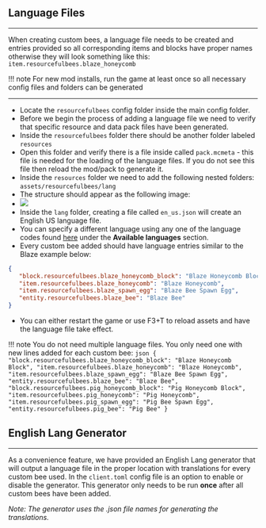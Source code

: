 ## **Language Files**
***

When creating custom bees, a language file needs to be created and entries provided so all corresponding items and blocks  have proper names otherwise they will look something like this:<br>
`item.resourcefulbees.blaze_honeycomb`<br>

!!! note
    For new mod installs, run the game at least once so all necessary config files and folders can be generated
    
***
* Locate the `resourcefulbees` config folder inside the main config folder. 
* Before we begin the process of adding a language file we need to verify that specific resource and data pack files have been generated.
* Inside the `resourcefulbees` folder there should be another  folder labeled `resources`
* Open this folder and verify there is a file inside called `pack.mcmeta` - this file is needed for the loading of the language files. If you do not see this file then reload the mod/pack to generate it.
* Inside the `resources` folder we need to add the following nested folders: `assets/resourcefulbees/lang`
* The structure should appear as the following image: 
* ![](https://i.imgur.com/aJFidH0.png)
* Inside the `lang` folder, creating a file called `en_us.json` will create an English US language file.
* You can specify a different language using any one of the language codes found [here](https://minecraft.gamepedia.com/Language) under the **Available languages** section.
* Every custom bee added should have language entries similar to the Blaze example below:
```json
{
   "block.resourcefulbees.blaze_honeycomb_block": "Blaze Honeycomb Block",
   "item.resourcefulbees.blaze_honeycomb": "Blaze Honeycomb",
   "item.resourcefulbees.blaze_spawn_egg": "Blaze Bee Spawn Egg",
   "entity.resourcefulbees.blaze_bee": "Blaze Bee"
}
```
* You can either restart the game or use F3+T to reload assets and have the language file take effect.

!!! note
    You do not need multiple language files. You only need one with new lines added for each custom bee:
    ```json
    {
       "block.resourcefulbees.blaze_honeycomb_block": "Blaze Honeycomb Block",
       "item.resourcefulbees.blaze_honeycomb": "Blaze Honeycomb",
       "item.resourcefulbees.blaze_spawn_egg": "Blaze Bee Spawn Egg",
       "entity.resourcefulbees.blaze_bee": "Blaze Bee",
       "block.resourcefulbees.pig_honeycomb_block": "Pig Honeycomb Block",
       "item.resourcefulbees.pig_honeycomb": "Pig Honeycomb",
       "item.resourcefulbees.pig_spawn_egg": "Pig Bee Spawn Egg",
       "entity.resourcefulbees.pig_bee": "Pig Bee"
    }
    ```

## **English Lang Generator**
***

As a convenience feature, we have provided an English Lang generator that will output a language file in the proper location with translations for every custom bee used. In the `client.toml` config file is an option to enable or disable the generator. This generator only needs to be run **once** after all custom bees have been added.

_Note: The generator uses the .json file names for generating the translations._
<!--stackedit_data:
eyJoaXN0b3J5IjpbLTIwODYzNjcyOTAsMjc3MTAzMTE4LDE3MD
AzODUxMzYsMTE2MTIzNDIyMSwxMjk3MDA0OTI1XX0=
-->
